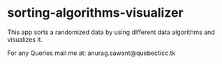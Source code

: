 # sorting-algorithms-visualizer

<p>This app sorts a randomized data by using different data algorithms and visualizes it.</p>
<p> For any Queries mail me at: <a>anurag.sawant@quebecticc.tk</a>
